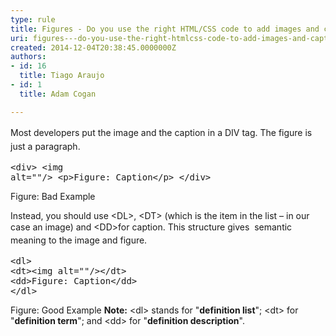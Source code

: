 ```yaml
---
type: rule
title: Figures - Do you use the right HTML/CSS code to add images and captions?
uri: figures---do-you-use-the-right-htmlcss-code-to-add-images-and-captions
created: 2014-12-04T20:38:45.0000000Z
authors:
- id: 16
  title: Tiago Araujo
- id: 1
  title: Adam Cogan

---
```




<span class='intro'> <span style="line-height&#58;1.6;">​Most developers put the image and the caption in a DIV tag. The figure is just a paragraph.</span> </span>

<font class="ms-rteCustom-CodeArea"> <pre>&lt;div&gt;
&lt;img alt=&quot;&quot;/&gt;
&lt;p&gt;Figure&#58; Caption&lt;/p&gt;
&lt;/div&gt;
</pre> </font> <span class="ms-rteCustom-FigureBad">Figure&#58; Bad Example</span>
<p>Instead, you should use &lt;DL&gt;,&#160;&lt;DT&gt; (which is the item in the list – in our case an image) and &lt;DD&gt;for caption. This structure gives <span style="line-height&#58;20.8px;">&#160;semantic meaning</span> to&#160;the image and&#160;figure.​<br></p> 
<font class="ms-rteCustom-CodeArea"> <pre>&lt;dl&gt;
&lt;dt&gt;&lt;img alt=&quot;&quot;/&gt;&lt;/dt&gt;
&lt;dd&gt;Figure&#58; Caption&lt;/dd&gt;
&lt;/dl&gt;
</pre> </font> <span class="ms-rteCustom-FigureGood">Figure&#58; Good Example </span> <b>Note&#58;</b>&#160;&lt;dl&gt; stands for &quot;<b>definition list</b>&quot;; &lt;dt&gt; for &quot;<b>definition term</b>&quot;; and &lt;dd&gt; for &quot;<b>definition description</b>&quot;.<br>


